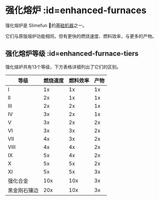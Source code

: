 # 强化熔炉 :id=enhanced-furnaces

强化熔炉是 Slimefun 的[基础机器](/Basic-Machines)之一。

它们与原版熔炉功能相同，但有更快的燃烧速度、燃料效率，与更多的产物。

## 强化熔炉等级 :id=enhanced-furnace-tiers

强化熔炉共有13个等级，下方表格详细列出了它们的区别。

| 等级 | 燃烧速度 | 燃料效率 | 产物 |
| ---- | ---------------- | --------------- | ---- |
| I | 1x | 1x | 1x |
| II | 2x | 1x | 1x |
| III | 2x | 2x | 1x |
| IV | 3x | 2x | 1x |
| V | 3x | 2x | 2x |
| VI | 3x | 3x | 2x |
| VII | 4x | 3x | 2x |
| VIII | 4x | 4x | 2x |
| IX | 5x | 4x | 2x |
| X | 5x | 5x | 2x |
| XI | 5x | 5x | 3x |
| 强化合金 | 10x | 10x | 3x |
| 黑金刚石镶边 | 20x | 10x | 3x |
